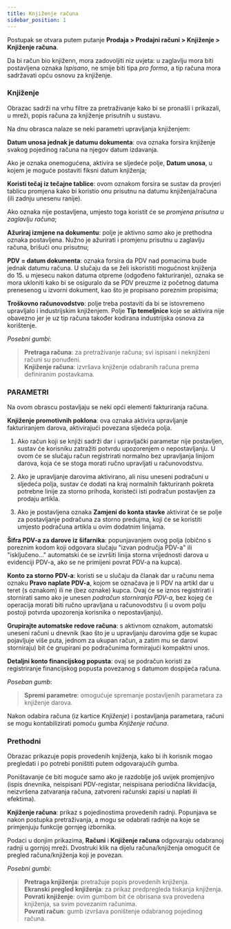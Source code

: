 ```yaml
---
title: Knjiženje računa
sidebar_position: 1
---
```


Postupak se otvara putem putanje **Prodaja > Prodajni računi > Knjiženje > Knjiženje računa**. 

Da bi račun bio knjiženn, mora zadovoljiti niz uvjeta: u zaglavlju mora biti postavljena oznaka *Ispisano*, ne smije biti tipa *pro forma*, a tip računa mora sadržavati opću osnovu za knjiženje.

### Knjiženje

Obrazac sadrži na vrhu filtre za pretraživanje kako bi se pronašli i prikazali, u mreži, popis računa za knjiženje
prisutnih u sustavu.

Na dnu obrasca nalaze se neki parametri upravljanja knjiženjem:

**Datum unosa jednak je datumu dokumenta**: ova oznaka forsira knjiženje svakog pojedinog računa na njegov datum izdavanja.

Ako je oznaka onemogućena, aktivira se sljedeće polje, **Datum unosa**, u kojem je moguće postaviti fiksni datum knjiženja;

**Koristi tečaj iz tečajne tablice**: ovom oznakom forsira se sustav da provjeri tablicu promjena kako bi koristio onu prisutnu na datumu knjiženja/računa (ili zadnju unesenu ranije).

Ako oznaka nije postavljena, umjesto toga koristit će se *promjena prisutna u zaglavlju računa*;

**Ažuriraj izmjene na dokumentu**: polje je aktivno *samo* ako je prethodna oznaka postavljena. Nužno je ažurirati i promjenu prisutnu u zaglavlju računa, brišući onu prisutnu;

**PDV = datum dokumenta**: oznaka forsira da PDV nad pomacima bude jednak datumu računa. U slučaju da se želi iskoristiti mogućnost knjiženja do 15. u mjesecu nakon datuma otpreme (odgođeno fakturiranje), oznaka se mora ukloniti kako bi se osiguralo da se PDV preuzme iz početnog datuma prenesenog u izvorni dokument, kao što je propisano poreznim propisima;

**Troškovno računovodstvo**: polje treba postaviti da bi se istovremeno upravljalo i industrijskim knjiženjem. Polje **Tip temeljnice** koje se aktivira nije obavezno jer je uz tip računa također kodirana industrijska osnova za korištenje.

*Posebni gumbi*: 
> **Pretraga računa**: za pretraživanje računa; svi ispisani i neknjiženi računi su ponuđeni.   
> **Knjiženje računa**: izvršava knjiženje odabranih računa prema definiranim postavkama.

### PARAMETRI

Na ovom obrascu postavljaju se neki opći elementi fakturiranja računa.

**Knjiženje promotivnih poklona**: ova oznaka aktivira upravljanje fakturiranjem darova, aktivirajući povezana sljedeća polja.

1. Ako račun koji se knjiži sadrži dar i upravljački parametar nije postavljen, sustav će korisniku zatražiti potvrdu upozorenjem o nepostavljanju. U ovom će se slučaju račun registrirati normalno bez upravljanja linijom darova, koja će se stoga morati ručno upravljati u računovodstvu.

2. Ako je upravljanje darovima aktivirano, ali nisu uneseni podračuni u sljedeća polja, sustav će dodati na kraj normalnih fakturiranh pokreta potrebne linije za storno prihoda, koristeći isti podračun postavljen za prodaju artikla.

3. Ako je postavljena oznaka **Zamjeni do konta stavke** aktivirat će se polje za postavljanje podračuna za storno predujma, koji će se koristiti umjesto podračuna artikla u ovim dodatnim linijama.

**Šifra PDV-a za darove iz šifarnika**: popunjavanjem ovog polja (obično s poreznim kodom koji odgovara slučaju "izvan područja PDV-a" ili "isključeno..." automatski će se izvršiti linija storna vrijednosti darova u evidenciji PDV-a, ako se ne primijeni povrat PDV-a na kupca).

**Konto za storno PDV-a**: koristi se u slučaju da članak dar u računu nema oznaku **Pravo naplate PDV-a**, kojom se označava je li PDV na artikl dar u teret (s oznakom) ili ne (bez oznake) kupca. Ovaj će se iznos registrirati i stornirati samo ako je unesen *podračun storniranja PDV-a*, bez kojeg će operacija morati biti ručno upravljana u računovodstvu (i u ovom polju postoji potvrda upozorenja korisnika o nepostavljanju).

**Grupirajte automatske redove računa**: s aktivnom oznakom, automatski uneseni računi u dnevnik (kao što je u upravljanju darovima gdje se kupac pojavljuje više puta, jednom za ukupan račun, a zatim mu se darovi storniraju) bit će grupirani po podračunima formirajući kompaktni unos.

**Detaljni konto financijskog popusta**: ovaj se podračun koristi za registriranje financijskog popusta povezanog s datumom dospijeća računa.

*Poseban gumb*: 

> **Spremi parametre**: omogućuje spremanje postavljenih parametara za knjiženje darova.

Nakon odabira računa (iz kartice *Knjiženje*) i postavljanja parametara, računi se mogu kontabilizirati pomoću gumba *Knjiženje računa*.

### Prethodni

Obrazac prikazuje popis provedenih knjiženja, kako bi ih korisnik mogao pregledati i po potrebi poništiti putem odgovarajućih gumba.

Poništavanje će biti moguće samo ako je razdoblje još uvijek promjenjivo (ispis dnevnika, neispisani PDV-registar, neispisana periodična likvidacija, neizvršena zatvaranja računa, zatvoreni računski zapisi u naplati ili efektima).

**Knjiženje računa**: prikaz s pojedinostima provedenih radnji. Popunjava se nakon postupka pretraživanja, a mogu se odabrati radnje na koje se primjenjuju funkcije gornjeg izbornika.

Podaci u donjim prikazima, **Računi** i **Knjiženje računa** odgovaraju odabranoj radnji u gornjoj mreži. Dvostruki klik na dijelu računa/knjiženja omogućit će pregled računa/knjiženja koji je povezan.

*Posebni gumbi*:
> **Pretraga knjiženja**: pretražuje popis provedenih knjiženja.  
> **Ekranski pregled knjiženja**: za prikaz predpregleda tiskanja knjiženja.    
> **Povrati knjiženje**: ovim gumbom bit će obrisana sva provedena knjiženja, sa svim povezanim računima.  
> **Povrati račun**: gumb izvršava poništenje odabranog pojedinog računa.  